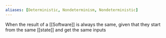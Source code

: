 ```yaml
---
aliases: [Deterministic, Nondeterminism, Nondeterministic]
---
```


When the result of a [[Software]] is always the same, given that they start from the same [[state]] and get the same inputs
